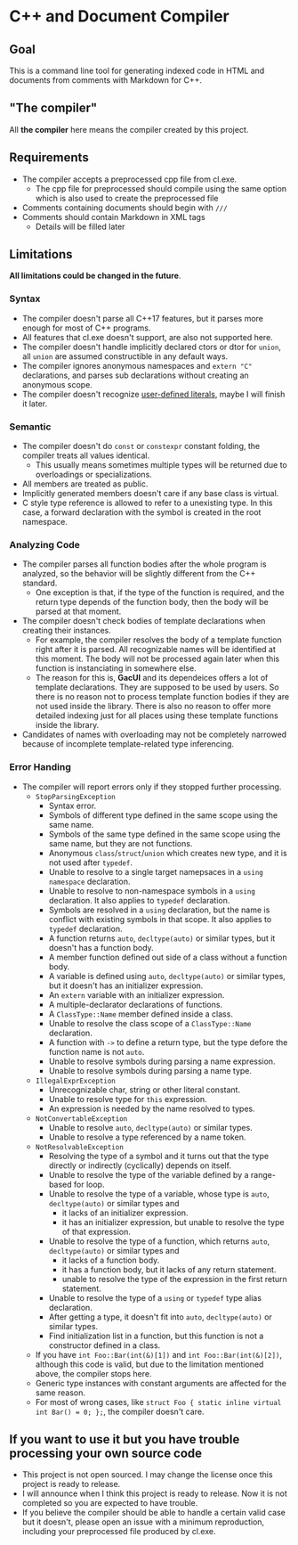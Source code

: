 # C++ and Document Compiler

## Goal

This is a command line tool for generating indexed code in HTML and documents from comments with Markdown for C++.

## "The compiler"

All **the compiler** here means the compiler created by this project.

## Requirements

- The compiler accepts a preprocessed cpp file from cl.exe.
  - The cpp file for preprocessed should compile using the same option which is also used to create the preprocessed file
- Comments containing documents should begin with `///`
- Comments should contain Markdown in XML tags
  - Details will be filled later

## Limitations

**All limitations could be changed in the future**.

### Syntax

- The compiler doesn't parse all C++17 features, but it parses more enough for most of C++ programs.
- All features that cl.exe doesn't support, are also not supported here.
- The compiler doesn't handle implicitly declared ctors or dtor for `union`, all `union` are assumed constructible in any default ways.
- The compiler ignores anonymous namespaces and `extern "C"` declarations, and parses sub declarations without creating an anonymous scope.
- The compiler doesn't recognize [user-defined literals](https://en.cppreference.com/w/cpp/language/user_literal), maybe I will finish it later.

### Semantic

- The compiler doesn't do `const` or `constexpr` constant folding, the compiler treats all values identical.
  - This usually means sometimes multiple types will be returned due to overloadings or specializations.
- All members are treated as public.
- Implicitly generated members doesn't care if any base class is virtual.
- C style type reference is allowed to refer to a unexisting type. In this case, a forward declaration with the symbol is created in the root namespace.

### Analyzing Code

- The compiler parses all function bodies after the whole program is analyzed, so the behavior will be slightly different from the C++ standard.
  - One exception is that, if the type of the function is required, and the return type depends of the function body, then the body will be parsed at that moment.
- The compiler doesn't check bodies of template declarations when creating their instances.
  - For example, the compiler resolves the body of a template function right after it is parsed. All recognizable names will be identified at this moment. The body will not be processed again later when this function is instanciating in somewhere else.
  - The reason for this is, **GacUI** and its dependeices offers a lot of template declarations. They are supposed to be used by users. So there is no reason not to process template function bodies if they are not used inside the library. There is also no reason to offer more detailed indexing just for all places using these template functions inside the library.
- Candidates of names with overloading may not be completely narrowed because of incomplete template-related type inferencing.

### Error Handing

- The compiler will report errors only if they stopped further processing.
  - `StopParsingException`
    - Syntax error.
    - Symbols of different type defined in the same scope using the same name.
    - Symbols of the same type defined in the same scope using the same name, but they are not functions.
    - Anonymous `class`/`struct`/`union` which creates new type, and it is not used after `typedef`.
    - Unable to resolve to a single target namepsaces in a `using namespace` declaration.
    - Unable to resolve to non-namespace symbols in a `using` declaration. It also applies to `typedef` declaration.
    - Symbols are resolved in a `using` declaration, but the name is conflict with existing symbols in that scope. It also applies to `typedef` declaration.
    - A function returns `auto`, `decltype(auto)` or similar types, but it doesn't has a function body.
    - A member function defined out side of a class without a function body.
    - A variable is defined using `auto`, `decltype(auto)` or similar types, but it doesn't has an initializer expression.
    - An `extern` variable with an initializer expression.
    - A multiple-declarator declarations of functions.
    - A `ClassType::Name` member defined inside a class.
    - Unable to resolve the class scope of a `ClassType::Name` declaration.
    - A function with `->` to define a return type, but the type defore the function name is not `auto`.
    - Unable to resolve symbols during parsing a name expression.
    - Unable to resolve symbols during parsing a name type.
  - `IllegalExprException`
    - Unrecognizable char, string or other literal constant.
    - Unable to resolve type for `this` expression.
    - An expression is needed by the name resolved to types.
  - `NotConvertableException`
    - Unable to resolve `auto`, `decltype(auto)` or similar types.
    - Unable to resolve a type referenced by a name token.
  - `NotResolvableException`
    - Resolving the type of a symbol and it turns out that the type directly or indirectly (cyclically) depends on itself.
    - Unable to resolve the type of the variable defined by a range-based for loop.
    - Unable to resolve the type of a variable, whose type is `auto`, `decltype(auto)` or similar types and
      - it lacks of an initializer expression.
      - it has an initializer expression, but unable to resolve the type of that expression.
    - Unable to resolve the type of a function, which returns `auto`, `decltype(auto)` or similar types and
      - it lacks of a function body.
      - it has a function body, but it lacks of any return statement.
      - unable to resolve the type of the expression in the first return statement.
    - Unable to resolve the type of a `using` or `typedef` type alias declaration.
    - After getting a type, it doesn't fit into `auto`, `decltype(auto)` or similar types.
    - Find initialization list in a function, but this function is not a constructor defined in a class.
  - If you have `int Foo::Bar(int(&)[1])` and `int Foo::Bar(int(&)[2])`, although this code is valid, but due to the limitation mentioned above, the compiler stops here.
  - Generic type instances with constant arguments are affected for the same reason.
  - For most of wrong cases, like `struct Foo { static inline virtual int Bar() = 0; };`, the compiler doesn't care.

## If you want to use it but you have trouble processing your own source code

- This project is not open sourced. I may change the license once this project is ready to release.
- I will announce when I think this project is ready to release. Now it is not completed so you are expected to have trouble.
- If you believe the compiler should be able to handle a certain valid case but it doesn't, please open an issue with a minimum reproduction, including your preprocessed file produced by cl.exe.